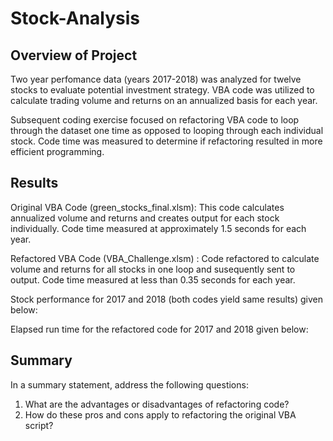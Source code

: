 # Stock-Analysis


## Overview of Project

Two year perfomance data (years 2017-2018) was analyzed for twelve stocks to evaluate potential investment strategy.  VBA code was utilized to calculate trading volume and returns on an annualized basis for each year.   

Subsequent coding exercise focused on refactoring VBA code to loop through the dataset one time as opposed to looping through each individual stock.  Code time was measured to determine if refactoring resulted in more efficient programming.

## Results

Original VBA Code (green_stocks_final.xlsm): This code calculates annualized volume and returns and creates output for each stock individually.  Code time measured at approximately 1.5 seconds for each year.

Refactored VBA Code (VBA_Challenge.xlsm) : Code refactored to calculate volume and returns for all stocks in one loop and susequently sent to output.  Code time measured at less than 0.35 seconds for each year.

Stock performance for 2017 and 2018 (both codes yield same results) given below:






Elapsed run time for the refactored code for 2017 and 2018 given below:





## Summary

In a summary statement, address the following questions:
1. What are the advantages or disadvantages of refactoring code?
2. How do these pros and cons apply to refactoring the original VBA script?


